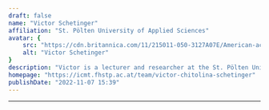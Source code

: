 ```yaml
---
draft: false
name: "Victor Schetinger"
affiliation: "St. Pölten University of Applied Sciences"
avatar: {
    src: "https://cdn.britannica.com/11/215011-050-3127A07E/American-actor-Keanu-Reeves-2014.jpg",
    alt: "Victor Schetinger"
}
description: "Victor is a lecturer and researcher at the St. Pölten University of Applied Sciences, Austria. He has been involved with games and game research and published within game literature and developed indie games in the past."
homepage: "https://icmt.fhstp.ac.at/team/victor-chitolina-schetinger"
publishDate: "2022-11-07 15:39"
---
```

****